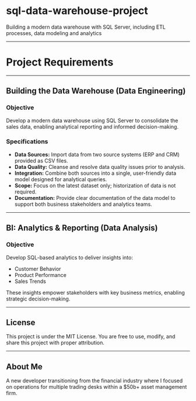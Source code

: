 # sql-data-warehouse-project
Building a modern data warehouse with SQL Server, including ETL processes, data modeling and analytics

---

# **Project Requirements**

---

## Building the Data Warehouse (Data Engineering)

### Objective

Develop a modern data warehouse using SQL Server to consolidate the sales data, enabling analytical reporting and informed decision-making.

### Specifications

- **Data Sources:** Import data from two source systems (ERP and CRM) provided as CSV files.
- **Data Quality:** Cleanse and resolve data quality issues prior to analysis.
- **Integration:** Combine both sources into a single, user-friendly data model designed for analytical queries.
- **Scope:** Focus on the latest dataset only; historization of data is not required.
- **Documentation:** Provide clear documentation of the data model to support both business stakeholders and analytics teams.

---

## BI: Analytics & Reporting (Data Analysis)

### Objective

Develop SQL-based analytics to deliver insights into:

- Customer Behavior
- Product Performance
- Sales Trends

These insights empower stakeholders with key business metrics, enabling strategic decision-making.

---

## License 
This project is under the MIT License. You are free to use, modify, and share this project with proper attribution.

---

## About Me
A new developer transitioning from the financial industry where I focused on operations for multiple trading desks within a $50b+ asset management firm. 
